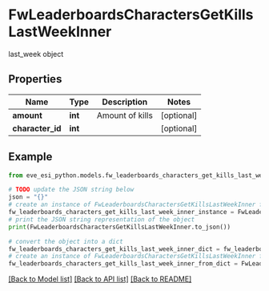# FwLeaderboardsCharactersGetKillsLastWeekInner

last_week object

## Properties

Name | Type | Description | Notes
------------ | ------------- | ------------- | -------------
**amount** | **int** | Amount of kills | [optional] 
**character_id** | **int** |  | [optional] 

## Example

```python
from eve_esi_python.models.fw_leaderboards_characters_get_kills_last_week_inner import FwLeaderboardsCharactersGetKillsLastWeekInner

# TODO update the JSON string below
json = "{}"
# create an instance of FwLeaderboardsCharactersGetKillsLastWeekInner from a JSON string
fw_leaderboards_characters_get_kills_last_week_inner_instance = FwLeaderboardsCharactersGetKillsLastWeekInner.from_json(json)
# print the JSON string representation of the object
print(FwLeaderboardsCharactersGetKillsLastWeekInner.to_json())

# convert the object into a dict
fw_leaderboards_characters_get_kills_last_week_inner_dict = fw_leaderboards_characters_get_kills_last_week_inner_instance.to_dict()
# create an instance of FwLeaderboardsCharactersGetKillsLastWeekInner from a dict
fw_leaderboards_characters_get_kills_last_week_inner_from_dict = FwLeaderboardsCharactersGetKillsLastWeekInner.from_dict(fw_leaderboards_characters_get_kills_last_week_inner_dict)
```
[[Back to Model list]](../README.md#documentation-for-models) [[Back to API list]](../README.md#documentation-for-api-endpoints) [[Back to README]](../README.md)


